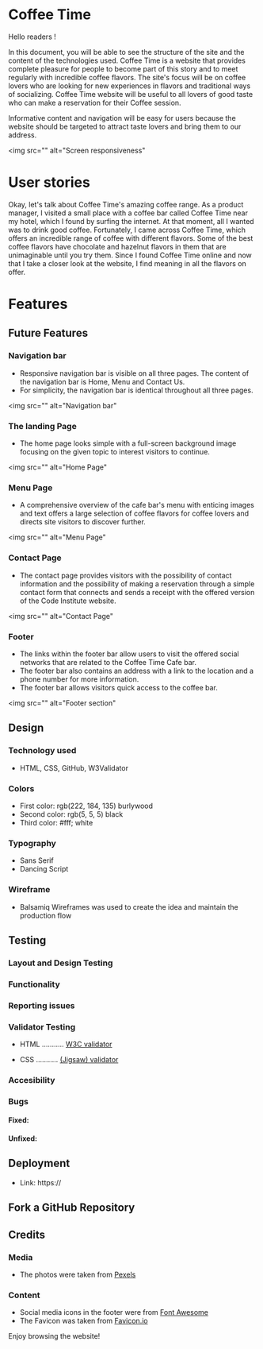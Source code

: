 
# Coffee Time

Hello readers !

In this document, you will be able to see the structure of the site and the content of the technologies used.
Coffee Time is a website that provides complete pleasure for people to become part of this story and to meet regularly with incredible coffee flavors. 
The site's focus will be on coffee lovers who are looking for new experiences in flavors and traditional ways of socializing. 
Coffee Time website will be useful to all lovers of good taste who can make a reservation for their Coffee session.

Informative content and navigation will be easy for users because the website should be targeted to attract taste lovers and bring them to our address.

<img src="" alt="Screen responsiveness"

# User stories

Okay, let's talk about Coffee Time's amazing coffee range.
As a product manager, I visited a small place with a coffee bar called Coffee Time near my hotel, which I found by surfing the internet. 
At that moment, all I wanted was to drink good coffee. Fortunately, I came across Coffee Time, which offers an incredible range of coffee with different flavors. 
Some of the best coffee flavors have chocolate and hazelnut flavors in them that are unimaginable until you try them.
Since I found Coffee Time online and now that I take a closer look at the website, I find meaning in all the flavors on offer.

# Features

## Future Features

### Navigation bar
* Responsive navigation bar is visible on all three pages. The content of the navigation bar is Home, Menu and Contact Us.
* For simplicity, the navigation bar is identical throughout all three pages.
  
<img src="" alt="Navigation bar"

### The landing Page
* The home page looks simple with a full-screen background image focusing on the given topic to interest visitors to continue.
  
<img src="" alt="Home Page"

### Menu Page
* A comprehensive overview of the cafe bar's menu with enticing images and text offers a large selection of coffee flavors for coffee lovers and directs site visitors to discover further.

<img src="" alt="Menu Page"

### Contact Page
* The contact page provides visitors with the possibility of contact information and the possibility of making a reservation through a simple contact form that connects and sends a receipt with the offered version of the Code Institute website.

<img src="" alt="Contact Page"

### Footer
* The links within the footer bar allow users to visit the offered social networks that are related to the Coffee Time Cafe bar.
* The footer bar also contains an address with a link to the location and a phone number for more information.
* The footer bar allows visitors quick access to the coffee bar.

<img src="" alt="Footer section"

## Design

### Technology used
* HTML, CSS, GitHub, W3Validator

### Colors
* First color: rgb(222, 184, 135) burlywood
* Second color: rgb(5, 5, 5) black
* Third color: #fff; white

### Typography
* Sans Serif
* Dancing Script

### Wireframe
* Balsamiq Wireframes was used to create the idea and maintain the production flow

## Testing

### Layout and Design Testing

### Functionality

### Reporting issues

### Validator Testing
* HTML ........... [W3C validator](https://validator.w3.org/)
  
* CSS ........... [(Jigsaw) validator ](https://jigsaw.w3.org/css-validator/)

### Accesibility

### Bugs
#### Fixed:
#### Unfixed:

## Deployment
* Link: https://

## Fork a GitHub Repository

## Credits

### Media
* The photos were taken from [Pexels](https://www.pexels.com/)
     
### Content
* Social media icons in the footer were from [Font Awesome](https://fontawesome.com/)
* The Favicon was taken from [Favicon.io](https://favicon.io/)

Enjoy browsing the website!




















